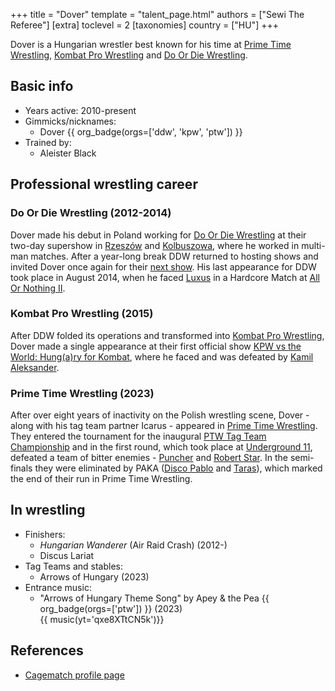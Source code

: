 +++
title = "Dover"
template = "talent_page.html"
authors = ["Sewi The Referee"]
[extra]
toclevel = 2
[taxonomies]
country = ["HU"]
+++

Dover is a Hungarian wrestler best known for his time at [Prime Time Wrestling](@/o/ptw.md), [Kombat Pro Wrestling](@/o/kpw.md) and [Do Or Die Wrestling](@/o/ddw.md). 

## Basic info 

* Years active: 2010-present
* Gimmicks/nicknames:
  - Dover {{ org_badge(orgs=['ddw', 'kpw', 'ptw']) }}
* Trained by:
  - Aleister Black

## Professional wrestling career

### Do Or Die Wrestling (2012-2014)

Dover made his debut in Poland working for [Do Or Die Wrestling](@/o/ddw.md) at their two-day supershow in [Rzeszów](@/e/ddw/2012-03-09-ddw-6.md) and [Kolbuszowa](@/e/ddw/2012-03-10-ddw-7.md), where he worked in multi-man matches. After a year-long break DDW returned to hosting shows and invited Dover once again for their [next show](@/e/ddw/2013-08-17-ddw-8.md). His last appearance for DDW took place in August 2014, when he faced [Luxus](@/w/luxus.md) in a Hardcore Match at [All Or Nothing II](@/e/ddw/2014-08-17-ddw-all-or-nothing-2.md).

### Kombat Pro Wrestling (2015)

After DDW folded its operations and transformed into [Kombat Pro Wrestling](@/o/kpw.md), Dover made a single appearance at their first official show [KPW vs the World: Hung(a)ry for Kombat](@/e/kpw/2015-11-14-kpw-vs-the-world-hungary-for-kombat.md), where he faced and was defeated by [Kamil Aleksander](@/w/kamil-aleksander.md).

### Prime Time Wrestling (2023)

After over eight years of inactivity on the Polish wrestling scene, Dover - along with his tag team partner Icarus - appeared in [Prime Time Wrestling](@/o/ptw.md). They entered the tournament for the inaugural [PTW Tag Team Championship](@/c/ptw-tag-team-championship.md) and in the first round, which took place at [Underground 11](@/e/ptw/2023-01-29-ptw-underground-11.md), defeated a team of bitter enemies - [Puncher](@/w/puncher.md) and [Robert Star](@/w/robert-star.md). In the semi-finals they were eliminated by PAKA ([Disco Pablo](@/w/disco-pablo.md) and [Taras](@/w/taras.md)), which marked the end of their run in Prime Time Wrestling.

## In wrestling

* Finishers:
  - _Hungarian Wanderer_ (Air Raid Crash) (2012-)
  - Discus Lariat
* Tag Teams and stables:
  - Arrows of Hungary (2023)
* Entrance music:
  - "Arrows of Hungary Theme Song" by Apey & the Pea
    {{ org_badge(orgs=['ptw']) }} (2023) <br>
    {{ music(yt='qxe8XTtCN5k')}}

## References

* [Cagematch profile page](https://www.cagematch.net/?id=2&nr=13965)
